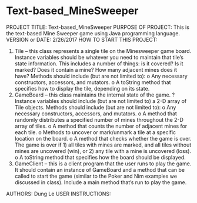 # Text-based_MineSweeper
PROJECT TITLE: Text-based_MineSweeper
PURPOSE OF PROJECT: This is the text-based Mine Sweeper game using Java programming language.
VERSION or DATE: 2/26/2017
HOW TO START THIS PROJECT:
1. Tile – this class represents a single tile on the Minesweeper game board. 
	 Instance variables should be whatever you need to maintain that tile’s state information. This includes a number of things: is it 	    covered?  Is it marked?  Does it contain a mine?  How many adjacent 	mines does it have?
	Methods should include (but are not limited to): 
		o Any necessary constructors, accessors, and mutators. 
		o A toString method that specifies how to display the tile, 		  depending on its state. 
2. GameBoard – this class maintains the internal state of the game. ? 	Instance variables should include (but are not limited to) a 2-D 	array of Tile objects. 
	Methods should include (but are not limited to): 
		o Any necessary constructors, accessors, and mutators. 
		o A method that randomly distributes a specified number of 		  mines throughout the 2-D array of tiles. 
		o A method that counts the number of adjacent mines for each 		  tile. 
		o Methods to uncover or mark/unmark a tile at a specific 			  location on the board. 
		o A method that checks whether the game is over.  The game is 		  over if 1) all tiles with mines are marked, and all tiles 		  without mines are uncovered (win), or 2) any tile with a 		  mine is uncovered (loss). 
		o A toString method that specifies how the board should be 		  displayed. 
3. GameClient – this is a client program that the user runs to play the       game.  It should contain an instance of GameBoard and a method that can be called to start the game (similar to the Poker and Nim examples we discussed in class).  Include a main method that’s run to play the game. 

AUTHORS: Dung Le
USER INSTRUCTIONS:



